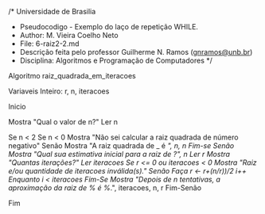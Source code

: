 /*	Universidade de Brasilia
 *	Pseudocodigo -   Exemplo do laço de repetição WHILE. 
 *	Author: M. Vieira Coelho Neto
 * 	File: 6-raiz2-2.md
 * 	Descrição feita pelo professor Guilherme N. Ramos (gnramos@unb.br)
 *	Disciplina: Algoritmos e Programação de Computadores */

Algoritmo raiz_quadrada_em_iteracoes

Variaveis
Inteiro: r, n, iteracoes

Inicio

Mostra "Qual o valor de n?"
Ler n

Se n < 2
	Se n < 0
		Mostra "Não sei calcular a raiz quadrada de número negativo"
	Senão
		Mostra "A raiz quadrada de _ é _", n, n
	Fim-se
Senão
	Mostra "Qual sua estimativa inicial para a raiz de _?", n
	Ler r
	Mostra "Quantas iterações?"
	Ler iteracoes
	Se r <= 0 ou iteracoes < 0
		Mostra "Raiz e/ou quantidade de iteracoes inválida(s)."
	Senão
		Faça
			r <- r+(n/r))/2
			i++
		Enquanto i < iteracoes
	Fim-Se
	Mostra "Depois de n tentativas, a aproximação da raiz de %_ é %_.", iteracoes, n, r
Fim-Senão

Fim

